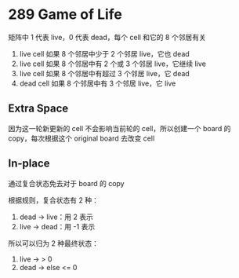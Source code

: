 # 289 Game of Life
矩阵中 1 代表 live，0 代表 dead，每个 cell 和它的 8 个邻居有关

1. live cell 如果 8 个邻居中少于 2 个邻居 live，它也 dead
2. live cell 如果 8 个邻居中有 2 个或 3 个邻居 live，它继续 live
3. live cell 如果 8 个邻居中有超过 3 个邻居 live，它 dead
4. dead cell 如果 8 个邻居中有 3 个邻居 live，它 live

## Extra Space
因为这一轮新更新的 cell 不会影响当前轮的 cell，所以创建一个 board 的 copy，每次根据这个 original board 去改变 cell

## In-place 
通过复合状态免去对于 board 的 copy

根据规则，复合状态有 2 种：
1. dead -> live：用 2 表示
2. live -> dead：用 -1 表示

所以可以归为 2 种最终状态：
1. live -> > 0
2. dead -> else <= 0
